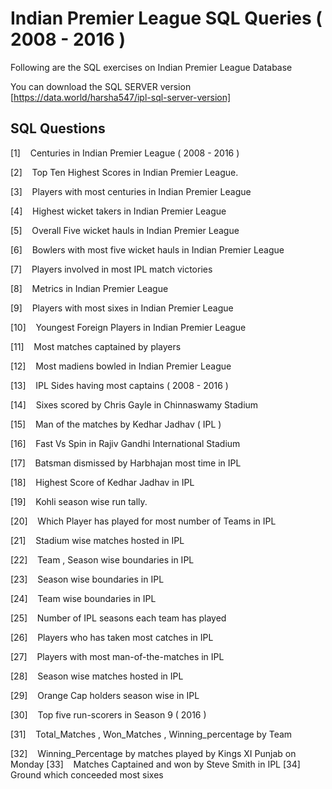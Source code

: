 # Indian Premier League SQL Queries ( 2008 - 2016 )

Following are the SQL exercises on Indian Premier League Database

You can download the SQL SERVER version [https://data.world/harsha547/ipl-sql-server-version]

##  SQL Questions



[1]   &nbsp;&nbsp; Centuries in Indian Premier League ( 2008 - 2016 )

[2]   &nbsp;&nbsp; Top Ten Highest Scores in Indian Premier League.

[3]   &nbsp;&nbsp; Players with most centuries in Indian Premier League

[4]   &nbsp;&nbsp; Highest wicket takers in Indian Premier League

[5]   &nbsp;&nbsp; Overall Five wicket hauls in Indian Premier League

[6]   &nbsp;&nbsp; Bowlers with most five wicket hauls in Indian Premier League

[7]   &nbsp;&nbsp; Players involved in most IPL match victories

[8]   &nbsp;&nbsp; Metrics in Indian Premier League

[9]   &nbsp;&nbsp; Players with most sixes in Indian Premier League

[10]  &nbsp;&nbsp; Youngest Foreign Players in Indian Premier League

[11]  &nbsp;&nbsp; Most matches captained by players

[12]  &nbsp;&nbsp; Most madiens bowled in Indian Premier League

[13]  &nbsp;&nbsp; IPL Sides having most captains ( 2008 - 2016 )

[14]  &nbsp;&nbsp; Sixes scored by Chris Gayle in Chinnaswamy Stadium

[15]  &nbsp;&nbsp; Man of the matches by Kedhar Jadhav ( IPL )

[16]  &nbsp;&nbsp; Fast Vs Spin in Rajiv Gandhi International Stadium

[17]  &nbsp;&nbsp; Batsman dismissed by Harbhajan most time in IPL

[18]  &nbsp;&nbsp; Highest Score of Kedhar Jadhav in IPL

[19]  &nbsp;&nbsp; Kohli season wise run tally.

[20]  &nbsp;&nbsp; Which Player has played for most number of Teams in IPL

[21]  &nbsp;&nbsp; Stadium wise matches hosted in IPL

[22]  &nbsp;&nbsp; Team , Season wise boundaries in IPL

[23]  &nbsp;&nbsp; Season wise boundaries in IPL

[24]  &nbsp;&nbsp; Team wise boundaries in IPL

[25]  &nbsp;&nbsp; Number of IPL seasons each team has played

[26]  &nbsp;&nbsp; Players who has taken most catches in IPL

[27]  &nbsp;&nbsp; Players with most man-of-the-matches in IPL

[28]  &nbsp;&nbsp; Season wise matches hosted in IPL

[29]  &nbsp;&nbsp; Orange Cap holders season wise in IPL

[30]  &nbsp;&nbsp; Top five run-scorers in Season 9 ( 2016 )


[31]  &nbsp;&nbsp; Total_Matches , Won_Matches , Winning_percentage by Team 


[32]  &nbsp;&nbsp; Winning_Percentage by matches played by Kings XI Punjab on Monday
[33]  &nbsp;&nbsp; Matches Captained  and won by Steve Smith in IPL
[34]  &nbsp;&nbsp; Ground which conceeded most sixes